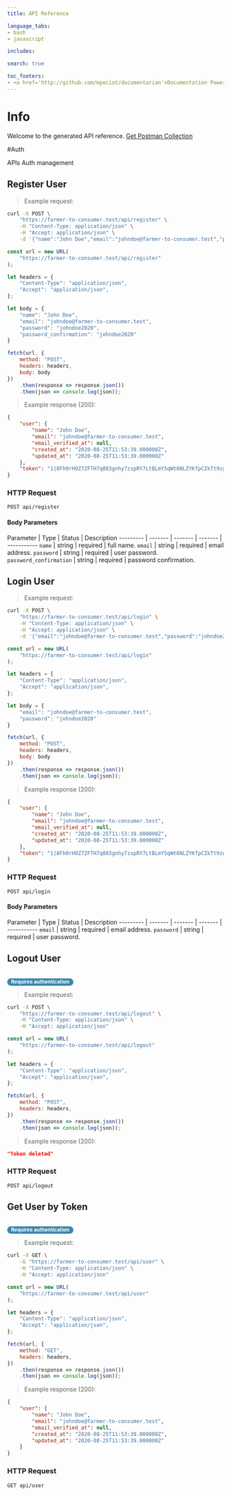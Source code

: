 ```yaml
---
title: API Reference

language_tabs:
- bash
- javascript

includes:

search: true

toc_footers:
- <a href='http://github.com/mpociot/documentarian'>Documentation Powered by Documentarian</a>
---
```

<!-- START_INFO -->
# Info

Welcome to the generated API reference.
[Get Postman Collection](https://farmer-to-consumer.test/docs/collection.json)

<!-- END_INFO -->

#Auth


APIs Auth management
<!-- START_d7b7952e7fdddc07c978c9bdaf757acf -->
## Register User

> Example request:

```bash
curl -X POST \
    "https://farmer-to-consumer.test/api/register" \
    -H "Content-Type: application/json" \
    -H "Accept: application/json" \
    -d '{"name":"John Doe","email":"johndoe@farmer-to-consumer.test","password":"johndoe2020","password_confirmation":"johndoe2020"}'

```

```javascript
const url = new URL(
    "https://farmer-to-consumer.test/api/register"
);

let headers = {
    "Content-Type": "application/json",
    "Accept": "application/json",
};

let body = {
    "name": "John Doe",
    "email": "johndoe@farmer-to-consumer.test",
    "password": "johndoe2020",
    "password_confirmation": "johndoe2020"
}

fetch(url, {
    method: "POST",
    headers: headers,
    body: body
})
    .then(response => response.json())
    .then(json => console.log(json));
```


> Example response (200):

```json
{
    "user": {
        "name": "John Doe",
        "email": "johndoe@farmer-to-consumer.test",
        "email_verified_at": null,
        "created_at": "2020-08-25T11:53:39.000000Z",
        "updated_at": "2020-08-25T11:53:39.000000Z"
    },
    "token": "1|8Fh0rH9Z7ZFTH7q883gnhy7zspRY7LtBLmY5qWt6NLZYKfpCIkTt9zgkuKRWqhZ0MFL3ulcj1x3oE81D"
}
```

### HTTP Request
`POST api/register`

#### Body Parameters
Parameter | Type | Status | Description
--------- | ------- | ------- | ------- | -----------
    `name` | string |  required  | full name.
        `email` | string |  required  | email address.
        `password` | string |  required  | user password.
        `password_confirmation` | string |  required  | password confirmation.
    
<!-- END_d7b7952e7fdddc07c978c9bdaf757acf -->

<!-- START_c3fa189a6c95ca36ad6ac4791a873d23 -->
## Login User

> Example request:

```bash
curl -X POST \
    "https://farmer-to-consumer.test/api/login" \
    -H "Content-Type: application/json" \
    -H "Accept: application/json" \
    -d '{"email":"johndoe@farmer-to-consumer.test","password":"johndoe2020"}'

```

```javascript
const url = new URL(
    "https://farmer-to-consumer.test/api/login"
);

let headers = {
    "Content-Type": "application/json",
    "Accept": "application/json",
};

let body = {
    "email": "johndoe@farmer-to-consumer.test",
    "password": "johndoe2020"
}

fetch(url, {
    method: "POST",
    headers: headers,
    body: body
})
    .then(response => response.json())
    .then(json => console.log(json));
```


> Example response (200):

```json
{
    "user": {
        "name": "John Doe",
        "email": "johndoe@farmer-to-consumer.test",
        "email_verified_at": null,
        "created_at": "2020-08-25T11:53:39.000000Z",
        "updated_at": "2020-08-25T11:53:39.000000Z"
    },
    "token": "1|8Fh0rH9Z7ZFTH7q883gnhy7zspRY7LtBLmY5qWt6NLZYKfpCIkTt9zgkuKRWqhZ0MFL3ulcj1x3oE81D"
}
```

### HTTP Request
`POST api/login`

#### Body Parameters
Parameter | Type | Status | Description
--------- | ------- | ------- | ------- | -----------
    `email` | string |  required  | email address.
        `password` | string |  required  | user password.
    
<!-- END_c3fa189a6c95ca36ad6ac4791a873d23 -->

<!-- START_61739f3220a224b34228600649230ad1 -->
## Logout User

<br><small style="padding: 1px 9px 2px;font-weight: bold;white-space: nowrap;color: #ffffff;-webkit-border-radius: 9px;-moz-border-radius: 9px;border-radius: 9px;background-color: #3a87ad;">Requires authentication</small>
> Example request:

```bash
curl -X POST \
    "https://farmer-to-consumer.test/api/logout" \
    -H "Content-Type: application/json" \
    -H "Accept: application/json"
```

```javascript
const url = new URL(
    "https://farmer-to-consumer.test/api/logout"
);

let headers = {
    "Content-Type": "application/json",
    "Accept": "application/json",
};

fetch(url, {
    method: "POST",
    headers: headers,
})
    .then(response => response.json())
    .then(json => console.log(json));
```


> Example response (200):

```json
"Token deleted"
```

### HTTP Request
`POST api/logout`


<!-- END_61739f3220a224b34228600649230ad1 -->

<!-- START_2b6e5a4b188cb183c7e59558cce36cb6 -->
## Get User by Token

<br><small style="padding: 1px 9px 2px;font-weight: bold;white-space: nowrap;color: #ffffff;-webkit-border-radius: 9px;-moz-border-radius: 9px;border-radius: 9px;background-color: #3a87ad;">Requires authentication</small>
> Example request:

```bash
curl -X GET \
    -G "https://farmer-to-consumer.test/api/user" \
    -H "Content-Type: application/json" \
    -H "Accept: application/json"
```

```javascript
const url = new URL(
    "https://farmer-to-consumer.test/api/user"
);

let headers = {
    "Content-Type": "application/json",
    "Accept": "application/json",
};

fetch(url, {
    method: "GET",
    headers: headers,
})
    .then(response => response.json())
    .then(json => console.log(json));
```


> Example response (200):

```json
{
    "user": {
        "name": "John Doe",
        "email": "johndoe@farmer-to-consumer.test",
        "email_verified_at": null,
        "created_at": "2020-08-25T11:53:39.000000Z",
        "updated_at": "2020-08-25T11:53:39.000000Z"
    }
}
```

### HTTP Request
`GET api/user`


<!-- END_2b6e5a4b188cb183c7e59558cce36cb6 -->


